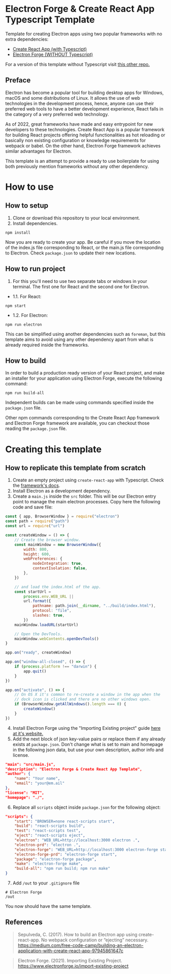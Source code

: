 # Electron Forge & Create React App Typescript Template

Template for creating Electron apps using two popular frameworks with no extra dependencies:

-   [Create React App (with Typescript)](https://create-react-app.dev/)
-   [Electron Forge (WITHOUT Typescript)](https://www.electronforge.io/)

For a version of this template without Typescript visit [this other repo.](https://github.com/hakantakiri/cra-ef)

## Preface

Electron has become a popular tool for building desktop apps for Windows, macOS and some distributions of Linux. It allows the use of web technologies in the development process, hence, anyone can use their preferred web tools to have a better development experience, React falls in the category of a very preferred web technology.

As of 2022, great frameworks have made and easy entrypoint for new developers to these technologies. Create React App is a popular framework for building React projects offering helpful functionalities as hot reloading or basically non existing configuration or knowledge requirements for webpack or babel. On the other hand, Electron Forge framework achieves similar advantages for Electron.

This template is an attempt to provide a ready to use boilerplate for using both previously mention frameworks without any other dependency.

# How to use

## How to setup

1. Clone or download this repository to your local environment.
2. Install dependencies.

```
npm install
```

Now you are ready to create your app. Be careful if you move the location of the index.js file corresponding to React, or the main.js file corresponding to Electron. Check `package.json` to update their new locations.

## How to run project

1. For this you'll need to use two separate tabs or windows in your terminal. The first one for React and the second one for Electron.

-   1.1. For React:

```
npm start
```

-   1.2. For Electron:

```
npm run electron
```

This can be simplified using another dependencies such as `foreman`, but this template aims to avoid using any other dependency apart from what is already required inside the frameworks.

## How to build

In order to build a production ready version of your React project, and make an installer for your application using Electron Forge, execute the following command:

```
npm run build-all
```

Independent builds can be made using commands specified inside the `package.json` file.

Other npm commands corresponding to the Create React App framework and Electron Forge framework are available, you can checkout those reading the `package.json` file.

# Creating this template

## How to replicate this template from scratch

1. Create an empty project using `create-react-app` with Typescript. Check the [framework's docs](https://create-react-app.dev/docs/adding-typescript).
2. Install Electron as a development dependency.
3. Create a `main.js` inside the `src` folder. This will be our Electron entry point to manage the main electron processes. Copy here the following code and save file:

```js
const { app, BrowserWindow } = require("electron")
const path = require("path")
const url = require("url")

const createWindow = () => {
	// Create the browser window.
	const mainWindow = new BrowserWindow({
		width: 800,
		height: 600,
		webPreferences: {
			nodeIntegration: true,
			contextIsolation: false,
		},
	})

	// and load the index.html of the app.
	const startUrl =
		process.env.WEB_URL ||
		url.format({
			pathname: path.join(__dirname, "../build/index.html"),
			protocol: "file",
			slashes: true,
		})
	mainWindow.loadURL(startUrl)

	// Open the DevTools.
	mainWindow.webContents.openDevTools()
}

app.on("ready", createWindow)

app.on("window-all-closed", () => {
	if (process.platform !== "darwin") {
		app.quit()
	}
})

app.on("activate", () => {
	// On OS X it's common to re-create a window in the app when the
	// dock icon is clicked and there are no other windows open.
	if (BrowserWindow.getAllWindows().length === 0) {
		createWindow()
	}
})
```

4. Install Electron Forge using the "Importing Existing project" guide [here at it's website.](https://www.electronforge.io/import-existing-project)
5. Add the next block of json key-value pairs or replace them if any already exists at `package.json`. Don't change what is set to main and homepage in the following json data, but use your own description, author info and license.

```json
"main": "src/main.js",
"description": "Electron Forge & Create React App Template",
"author": {
    "name": "Your name",
    "email": "your@em.ail"
},
"license": "MIT",
"homepage": "./",
```

6. Replace all `scripts` object inside `package.json` for the following object:

```json
"scripts": {
    "start": "BROWSER=none react-scripts start",
    "build": "react-scripts build",
    "test": "react-scripts test",
    "eject": "react-scripts eject",
    "electron": "WEB_URL=http://localhost:3000 electron .",
    "electron-prd": "electron .",
    "electron-forge": "WEB_URL=http://localhost:3000 electron-forge start",
    "electron-forge-prd": "electron-forge start",
    "package": "electron-forge package",
    "make": "electron-forge make",
    "build-all": "npm run build; npm run make"
}
```

7. Add `/out` to your `.gitignore` file

```
# Electron Forge
/out
```

You now should have the same template.

## References

> Sepulveda, C. (2017). How to build an Electron app using create-react-app. No webpack configuration or “ejecting” necessary.
> https://medium.com/free-code-camp/building-an-electron-application-with-create-react-app-97945861647c

> Electron Forge. (2021). Importing Existing Project. https://www.electronforge.io/import-existing-project
